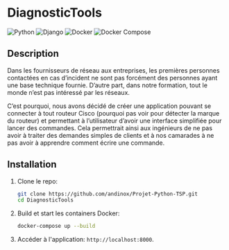 # DiagnosticTools

![Python](https://img.shields.io/badge/Python-3.12.7-blue?style=flat-square&logo=python&logoColor=white)
![Django](https://img.shields.io/badge/Django-5.1.2-green?style=flat-square&logo=django&logoColor=white)
![Docker](https://img.shields.io/badge/Docker-27.3.1-blue?style=flat-square&logo=docker&logoColor=white)
![Docker Compose](https://img.shields.io/badge/Docker%20Compose-2.30.1-blue?style=flat-square&logo=docker&logoColor=white)

## Description

Dans les fournisseurs de réseau aux entreprises, les premières personnes contactées en cas d’incident ne sont pas forcément des personnes ayant une base technique fournie. D’autre part, dans notre formation, tout le monde n’est pas intéressé par les réseaux.

C’est pourquoi, nous avons décidé de créer une application pouvant se connecter à tout routeur Cisco (pourquoi pas voir pour détecter la marque du routeur) et permettant à l’utilisateur d’avoir une interface simplifiée pour lancer des commandes. Cela permettrait ainsi aux ingénieurs de ne pas avoir à traiter des demandes simples de clients et à nos camarades à ne pas avoir à apprendre comment écrire une commande.



## Installation

1. Clone le repo:
    ```sh
    git clone https://github.com/andinox/Projet-Python-TSP.git
    cd DiagnosticTools
    ```

2. Build et start les containers Docker:
    ```sh
    docker-compose up --build
    ```

3. Accéder à l'application:
     `http://localhost:8000`.

